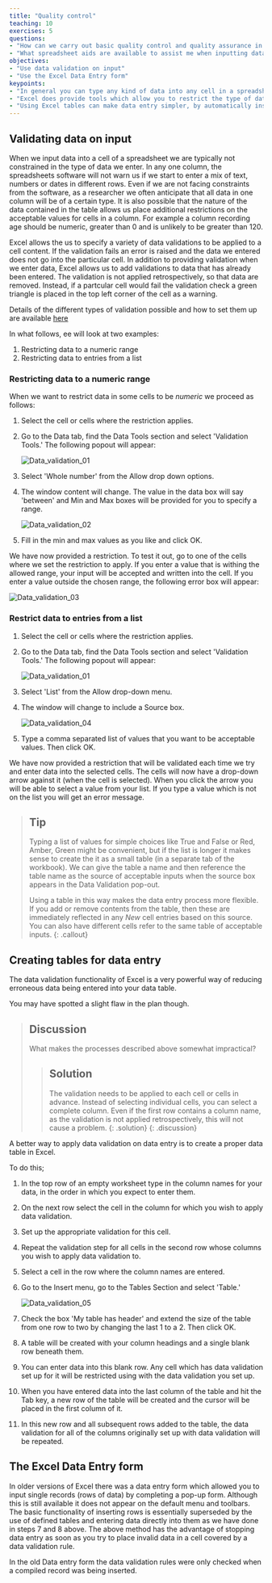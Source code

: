```yaml
---
title: "Quality control"
teaching: 10
exercises: 5
questions:
- "How can we carry out basic quality control and quality assurance in spreadsheets? "
- "What spreadsheet aids are available to assist me when inputting data?"
objectives:
- "Use data validation on input"
- "Use the Excel Data Entry form"
keypoints:
- "In general you can type any kind of data into any cell in a spreadsheet"
- "Excel does provide tools which allow you to restrict the type of data and ranges of values you can enter"
- "Using Excel tables can make data entry simpler, by automatically inserting new rows complete with data validation rules when needed"
---
```


## Validating data on input

When we input data into a cell of a spreadsheet we are typically not constrained in the type of data we enter.
In any one column, the spreadsheets software will not warn us if we start to enter a mix of text, numbers or dates in different rows.
Even if we are not facing constraints from the software, as a researcher we often anticipate that all data in one column will be of a certain type.
It is also possible that the nature of the data contained in the table allows us place additional restrictions on the acceptable values for cells in a column.
For example a column recording age should be numeric, greater than 0 and is unlikely to be greater than 120.

Excel allows the us to specify a variety of data validations to be applied to a cell content.
If the validation fails an error is raised and the data we entered does not go into the particular cell.
In addition to providing validation when we enter data, Excel allows us to add validations to data that has already been entered.
The validation is not applied retrospectively, so that data are removed.
Instead, if a partcular cell would fail the validation check a green triangle is placed in the top left corner of the cell as a warning.

Details of the different types of validation possible and how to set them up are available [here](https://support.office.com/en-us/article/Apply-data-validation-to-cells-29FECBCC-D1B9-42C1-9D76-EFF3CE5F7249)

In what follows, ee will look at two examples:

1. Restricting data to a numeric range
2. Restricting data to entries from a list


### Restricting data to a numeric range

When we want to restrict data in some cells to be *numeric* we proceed as follows:

1. Select the cell or cells where the restriction applies.
2. Go to the Data tab, find the Data Tools section and select 'Validation Tools.' The following popout will appear:

    ![Data_validation_01](../fig/spreadsheets_Data_validation_01.png)

3. Select 'Whole number' from the Allow drop down options.
4. The window content will change.
    The value in the data box will say 'between' and Min and Max boxes will be provided for you to specify a range.

    ![Data_validation_02](../fig/spreadsheets_Data_validation_02.png)

5. Fill in the min and max values as you like and click OK.

We have now provided a restriction.
To test it out, go to one of the cells where we set the restriction to apply.
If you enter a value that is withing the allowed range, your input will be accepted and written into the cell.
If you enter a value outside the chosen range, the following error box will appear:

![Data_validation_03](../fig/spreadsheets_Data_validation_03.png)

### Restrict data to entries from a list


1. Select the cell or cells where the restriction applies.
2. Go to the Data tab, find the Data Tools section and select 'Validation Tools.' The following popout will appear:

    ![Data_validation_01](../fig/spreadsheets_Data_validation_01.png)

3. Select 'List' from the Allow drop-down menu.
4. The window will change to include a Source box.

    ![Data_validation_04](../fig/spreadsheets_Data_validation_04.png)

5. Type a comma separated list of values that you want to be acceptable values.
    Then click OK.

We have now provided a restriction that will be validated each time we try and
enter data into the selected cells.
The cells will now have a drop-down arrow against it (when the cell is selected).
When you click the arrow you will be able to select a value from your list.
If you type a value which is not on the list you will get an error message.


> ## Tip
> Typing a list of values for simple choices like True and False or Red, Amber, Green might be convenient, but if the list is longer it makes sense to create the it as a small table (in a separate tab of the workbook).
> We can give the table a name and then reference the table name as the source of acceptable inputs when the source box appears in the Data Validation pop-out.
>
> Using a table in this way makes the data entry process more flexible.
> If you add or remove contents from the table, then these are immediately reflected in any *New* cell entries based on this source.
> You can also have different cells refer to the same table of acceptable inputs.
{: .callout}

## Creating tables for data entry

The data validation functionality of Excel is a very powerful way of reducing erroneous data being entered into your data table.

You may have spotted a slight flaw in the plan though.

> ## Discussion
>
> What makes the processes described above somewhat impractical?
>
> > ## Solution
> >
> > The validation needs to be applied to each cell or cells in advance. Instead of selecting individual cells, you can select a complete column. Even if the first row contains a column name, as the validation is not applied retrospectively, this will not cause a problem.
> {: .solution}
{: .discussion}

A better way to apply data validation on data entry is to create a proper data table in Excel.

To do this;

1. In the top row of an empty worksheet type in the column names for your data, in the order in which you expect to enter them.
2. On the next row select the cell in the column for which you wish to apply data validation.
3. Set up the appropriate validation for this cell.
4. Repeat the validation step for all cells in the second row whose columns  you wish to apply data validation to.
5. Select a cell in the row where the column names are entered.
6. Go to the Insert menu, go to the Tables Section and select 'Table.'

    ![Data_validation_05](../fig/spreadsheets_Data_validation_05.png)

5. Check the box 'My table has header' and extend the size of the table from one row to two by changing the last 1 to a 2. Then click OK.
6. A table will be created with your column headings and a single blank row beneath them.
7. You can enter data into this blank row. Any cell which has data validation set up for it will be restricted using with the data validation you set up.
8. When you have entered data into the last column of the table and hit the Tab key, a new row of the table will be created and the cursor will be placed in the first column of it.
9. In this new row and all subsequent rows added to the table, the data validation for all of the columns originally set up with data validation will be repeated.

## The Excel Data Entry form

In older versions of Excel there was a data entry form which allowed you to input single records (rows of data) by completing a pop-up form. Although this is still available it does not appear on the default menu and toolbars. The basic functionality of inserting rows is essentially superseded by the use of defined tables and entering data directly into them as we have done in steps 7 and 8 above. The above method has the advantage of stopping data entry as soon as you try to place invalid data in a cell covered by a data validation rule.

In the old Data entry form the data validation rules were only checked when a compiled record was being inserted.
